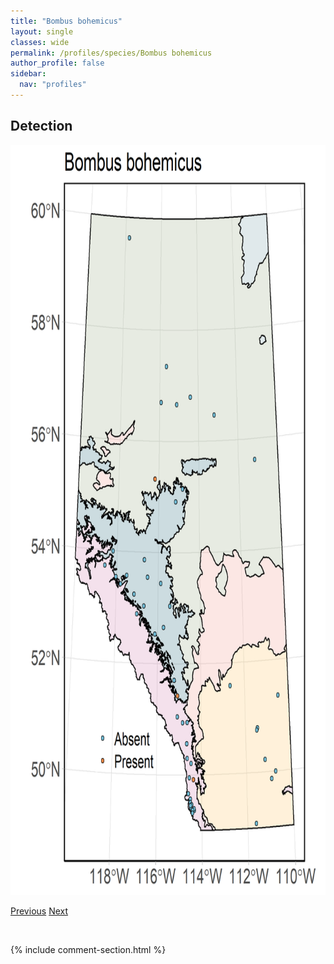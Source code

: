 ```yaml
---
title: "Bombus bohemicus"
layout: single
classes: wide
permalink: /profiles/species/Bombus bohemicus
author_profile: false
sidebar:
  nav: "profiles"
---
```


<h2>Detection</h2>

<a href="/assets/figures/species/Bombus bohemicus/range-map.png">
<img src="/assets/figures/species/Bombus bohemicus/range-map.png" height = "1200" width = "800">
</a>

<a href="/profiles/species/Bombus bifarius" class="pagination--pager" title="PreviousName">Previous</a> <a href="/profiles/species/Bombus borealis" class="pagination--pager" title="NextName">Next</a>

<p>&nbsp;</p>

{% include comment-section.html %}

